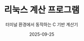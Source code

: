 ---
title: "리눅스 계산 프로그램"
subtitle: "터미널 환경에서 동작하는 C 기반 계산기"
date: 2025-09-25
summary: "리눅스 환경에서 사칙연산과 괄호 연산을 수행하는 콘솔 프로그램"
layout: single
featured: true
show_author: false

links:
  - icon: github
    icon_pack: fab
    url: https://github.com/Yun-hanseo/Linux-menu

---